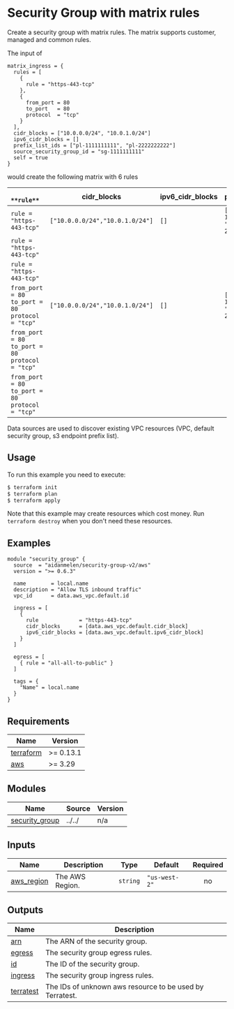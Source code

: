 # Security Group with matrix rules

Create a security group with matrix rules. The matrix supports customer, managed and common rules.

The input of

```
matrix_ingress = {
  rules = [
    {
      rule = "https-443-tcp"
    },
    {
      from_port = 80
      to_port   = 80
      protocol  = "tcp"
    }
  ],
  cidr_blocks = ["10.0.0.0/24", "10.0.1.0/24"]
  ipv6_cidr_blocks = []
  prefix_list_ids = ["pl-1111111111", "pl-2222222222"]
  source_security_group_id = "sg-1111111111"
  self = true
}
```

would create the following matrix with 6 rules

| `      **rule**        ` | **cidr_blocks** | **ipv6_cidr_blocks** | **prefix_list_ids** | **source_security_group_id** | **self** |
|---|---|---|---|---|---|
| `rule = "https-443-tcp"` | `["10.0.0.0/24","10.0.1.0/24"]` | `[]` | `["pl-1111111111", "pl-2222222222"]` |  |  |
| `rule = "https-443-tcp"` |  |  |  | `"sg-1111111111"` |  |
| `rule = "https-443-tcp"` |  |  |  |  | `true` |
| `from_port = 80` `to_port = 80` `protocol = "tcp"` | `["10.0.0.0/24","10.0.1.0/24"]` | `[]` | `["pl-1111111111", "pl-2222222222"]` |  |  |
| `from_port = 80` `to_port = 80` `protocol = "tcp"` |  |  |  | `"sg-1111111111"` |  |
| `from_port = 80` `to_port = 80` `protocol = "tcp"` |  |  |  |  | `true` |

Data sources are used to discover existing VPC resources (VPC, default security group, s3 endpoint prefix list).

## Usage

To run this example you need to execute:

```bash
$ terraform init
$ terraform plan
$ terraform apply
```

Note that this example may create resources which cost money. Run `terraform destroy` when you don't need these resources.

<!-- BEGINNING OF PRE-COMMIT-TERRAFORM DOCS HOOK -->

## Examples

```hcl
module "security_group" {
  source  = "aidanmelen/security-group-v2/aws"
  version = ">= 0.6.3"

  name        = local.name
  description = "Allow TLS inbound traffic"
  vpc_id      = data.aws_vpc.default.id

  ingress = [
    {
      rule             = "https-443-tcp"
      cidr_blocks      = [data.aws_vpc.default.cidr_block]
      ipv6_cidr_blocks = [data.aws_vpc.default.ipv6_cidr_block]
    }
  ]

  egress = [
    { rule = "all-all-to-public" }
  ]

  tags = {
    "Name" = local.name
  }
}
```

## Requirements

| Name | Version |
|------|---------|
| <a name="requirement_terraform"></a> [terraform](#requirement\_terraform) | >= 0.13.1 |
| <a name="requirement_aws"></a> [aws](#requirement\_aws) | >= 3.29 |
## Modules

| Name | Source | Version |
|------|--------|---------|
| <a name="module_security_group"></a> [security\_group](#module\_security\_group) | ../../ | n/a |
## Inputs

| Name | Description | Type | Default | Required |
|------|-------------|------|---------|:--------:|
| <a name="input_aws_region"></a> [aws\_region](#input\_aws\_region) | The AWS Region. | `string` | `"us-west-2"` | no |
## Outputs

| Name | Description |
|------|-------------|
| <a name="output_arn"></a> [arn](#output\_arn) | The ARN of the security group. |
| <a name="output_egress"></a> [egress](#output\_egress) | The security group egress rules. |
| <a name="output_id"></a> [id](#output\_id) | The ID of the security group. |
| <a name="output_ingress"></a> [ingress](#output\_ingress) | The security group ingress rules. |
| <a name="output_terratest"></a> [terratest](#output\_terratest) | The IDs of unknown aws resource to be used by Terratest. |
<!-- END OF PRE-COMMIT-TERRAFORM DOCS HOOK -->
